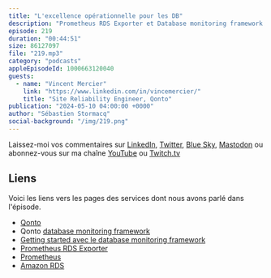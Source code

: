 ```yaml
---
title: "L'excellence opérationnelle pour les DB"
description: "Prometheus RDS Exporter et Database monitoring framework: Qonto a fait le choix d'utiliser les bases de données managées Amazon RDS. Leur modèle business mutualisé les a conduit à développer des outils de monitoring complémentaires. Dans cet épisode, nous parlons de RDS Exporter pour Prometheus et du Database Monitoring Framework, deux projets open source créés et utilisés par Qonto."
episode: 219
duration: "00:44:51"
size: 86127097
file: "219.mp3"
category: "podcasts"
appleEpisodeId: 1000663120040
guests:
  - name: "Vincent Mercier"
    link: "https://www.linkedin.com/in/vincemercier/"
    title: "Site Reliability Engineer, Qonto"
publication: "2024-05-10 04:00:00 +0000"
author: "Sébastien Stormacq"
social-background: "/img/219.png"
---
```


Laissez-moi vos commentaires sur [LinkedIn](https://www.linkedin.com/in/sebastienstormacq/), [Twitter](https://twitter.com/sebsto), [Blue Sky](https://bsky.app/profile/sebsto.bsky.social), [Mastodon](https://awscommunity.social/@sebsto) ou abonnez-vous sur ma chaîne [YouTube](https://www.youtube.com/sebsto) ou [Twitch.tv](https://www.twitch.tv/sebAWS)

## Liens

Voici les liens vers les pages des services dont nous avons parlé dans l'épisode.

- [Qonto](https://qonto.com/)
- Qonto [database monitoring framework](https://medium.com/qonto-way/say-goodbye-to-incidents-with-qontos-database-monitoring-framework-eaeb21ae17e3)
- [Getting started avec le database monitoring framework](https://qonto.github.io/database-monitoring-framework/latest/getting-started/)
- [Prometheus RDS Exporter](https://github.com/qonto/prometheus-rds-exporter)
- [Prometheus](https://prometheus.io/)
- [Amazon RDS](https://aws.amazon.com/rds/)